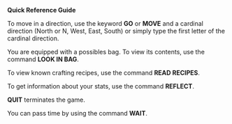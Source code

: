 
**Quick Reference Guide**

To move in a direction, use the keyword  **GO** or **MOVE** and a cardinal direction (North or N, West, East, South) or simply type the first letter of the cardinal direction. 

You are equipped with a possibles bag. To view its contents, use the command **LOOK IN BAG**.

To view known crafting recipes, use the command **READ RECIPES**.

To get information about your stats, use the command **REFLECT**.

**QUIT** terminates the game.

You can pass time by using the command **WAIT**.

